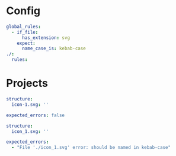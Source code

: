 # Config

```yaml
global_rules:
  - if_file:
      has_extension: svg
    expect:
      name_case_is: kebab-case
./:
  rules:
```

# Projects

```yaml
structure:
  icon-1.svg: ''

expected_errors: false
```

```yaml
structure:
  icon_1.svg: ''

expected_errors:
  - "File './icon_1.svg' error: should be named in kebab-case"
```
